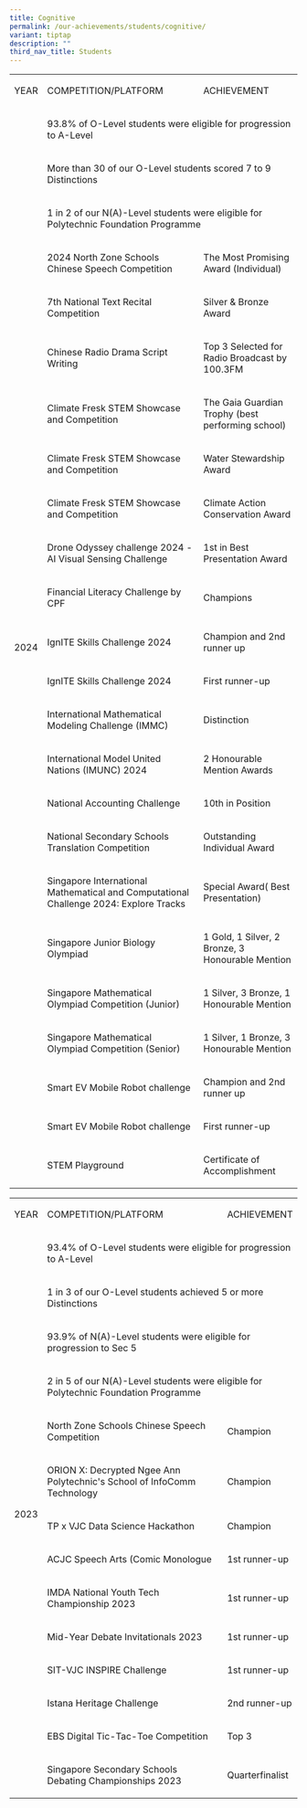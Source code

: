 ```yaml
---
title: Cognitive
permalink: /our-achievements/students/cognitive/
variant: tiptap
description: ""
third_nav_title: Students
---
```

<table style="minWidth: 75px">
<colgroup>
<col>
<col>
<col>
</colgroup>
<tbody>
<tr>
<td rowspan="1" colspan="1">
<p>YEAR</p>
</td>
<td rowspan="1" colspan="1">
<p>COMPETITION/PLATFORM</p>
</td>
<td rowspan="1" colspan="1">
<p>ACHIEVEMENT</p>
</td>
</tr>
<tr>
<td rowspan="24" colspan="1">
<p>2024</p>
</td>
<td rowspan="1" colspan="2">
<p>93.8% of O-Level students were eligible for progression to A-Level</p>
</td>
</tr>
<tr>
<td rowspan="1" colspan="2">
<p>More than 30 of our O-Level students scored 7 to 9 Distinctions</p>
</td>
</tr>
<tr>
<td rowspan="1" colspan="2">
<p>1 in 2 of our N(A)-Level students were eligible for Polytechnic Foundation
Programme</p>
</td>
</tr>
<tr>
<td rowspan="1" colspan="1">
<p>2024 North Zone Schools Chinese Speech Competition</p>
</td>
<td rowspan="1" colspan="1">
<p>The Most Promising Award (Individual)</p>
</td>
</tr>
<tr>
<td rowspan="1" colspan="1">
<p>7th National Text Recital Competition</p>
</td>
<td rowspan="1" colspan="1">
<p>Silver &amp; Bronze Award</p>
</td>
</tr>
<tr>
<td rowspan="1" colspan="1">
<p>Chinese Radio Drama Script Writing</p>
</td>
<td rowspan="1" colspan="1">
<p>Top 3 Selected for Radio Broadcast by 100.3FM</p>
</td>
</tr>
<tr>
<td rowspan="1" colspan="1">
<p>Climate Fresk STEM Showcase and Competition</p>
</td>
<td rowspan="1" colspan="1">
<p>The Gaia Guardian Trophy (best performing school)</p>
</td>
</tr>
<tr>
<td rowspan="1" colspan="1">
<p>Climate Fresk STEM Showcase and Competition</p>
</td>
<td rowspan="1" colspan="1">
<p>Water Stewardship Award</p>
</td>
</tr>
<tr>
<td rowspan="1" colspan="1">
<p>Climate Fresk STEM Showcase and Competition</p>
</td>
<td rowspan="1" colspan="1">
<p>Climate Action Conservation Award</p>
</td>
</tr>
<tr>
<td rowspan="1" colspan="1">
<p>Drone Odyssey challenge 2024 -AI Visual Sensing Challenge</p>
</td>
<td rowspan="1" colspan="1">
<p>1st in Best Presentation Award&nbsp;</p>
</td>
</tr>
<tr>
<td rowspan="1" colspan="1">
<p>Financial Literacy Challenge by CPF</p>
</td>
<td rowspan="1" colspan="1">
<p>Champions</p>
</td>
</tr>
<tr>
<td rowspan="1" colspan="1">
<p>IgnITE Skills Challenge 2024</p>
</td>
<td rowspan="1" colspan="1">
<p>Champion and 2nd runner up</p>
</td>
</tr>
<tr>
<td rowspan="1" colspan="1">
<p>IgnITE Skills Challenge 2024</p>
</td>
<td rowspan="1" colspan="1">
<p>First runner-up</p>
</td>
</tr>
<tr>
<td rowspan="1" colspan="1">
<p>International Mathematical Modeling Challenge (IMMC)</p>
</td>
<td rowspan="1" colspan="1">
<p>Distinction</p>
</td>
</tr>
<tr>
<td rowspan="1" colspan="1">
<p>International Model United Nations (IMUNC) 2024</p>
</td>
<td rowspan="1" colspan="1">
<p>2 Honourable Mention Awards</p>
</td>
</tr>
<tr>
<td rowspan="1" colspan="1">
<p>National Accounting Challenge</p>
</td>
<td rowspan="1" colspan="1">
<p>10th in Position</p>
</td>
</tr>
<tr>
<td rowspan="1" colspan="1">
<p>National Secondary Schools Translation Competition</p>
</td>
<td rowspan="1" colspan="1">
<p>Outstanding Individual Award</p>
</td>
</tr>
<tr>
<td rowspan="1" colspan="1">
<p>Singapore International Mathematical and Computational Challenge 2024:
Explore Tracks</p>
</td>
<td rowspan="1" colspan="1">
<p>Special Award( Best Presentation)</p>
</td>
</tr>
<tr>
<td rowspan="1" colspan="1">
<p>Singapore Junior Biology Olympiad</p>
</td>
<td rowspan="1" colspan="1">
<p>1 Gold, 1 Silver, 2 Bronze, 3 Honourable Mention</p>
</td>
</tr>
<tr>
<td rowspan="1" colspan="1">
<p>Singapore Mathematical Olympiad Competition (Junior)</p>
</td>
<td rowspan="1" colspan="1">
<p>1 Silver, 3 Bronze, 1 Honourable Mention</p>
</td>
</tr>
<tr>
<td rowspan="1" colspan="1">
<p>Singapore Mathematical Olympiad Competition (Senior)</p>
</td>
<td rowspan="1" colspan="1">
<p>1 Silver, 1 Bronze, 3 Honourable Mention</p>
</td>
</tr>
<tr>
<td rowspan="1" colspan="1">
<p>Smart EV Mobile Robot challenge</p>
</td>
<td rowspan="1" colspan="1">
<p>Champion and 2nd runner up</p>
</td>
</tr>
<tr>
<td rowspan="1" colspan="1">
<p>Smart EV Mobile Robot challenge</p>
</td>
<td rowspan="1" colspan="1">
<p>First runner-up</p>
</td>
</tr>
<tr>
<td rowspan="1" colspan="1">
<p>STEM Playground</p>
</td>
<td rowspan="1" colspan="1">
<p>Certificate of Accomplishment</p>
</td>
</tr>
</tbody>
</table>
<table style="minWidth: 75px">
<colgroup>
<col>
<col>
<col>
</colgroup>
<tbody>
<tr>
<td rowspan="1" colspan="1">
<p>YEAR</p>
</td>
<td rowspan="1" colspan="1">
<p>COMPETITION/PLATFORM</p>
</td>
<td rowspan="1" colspan="1">
<p>ACHIEVEMENT</p>
</td>
</tr>
<tr>
<td rowspan="14" colspan="1">
<p>2023</p>
</td>
<td rowspan="1" colspan="2">
<p>93.4% of O-Level students were eligible for progression to A-Level</p>
</td>
</tr>
<tr>
<td rowspan="1" colspan="2">
<p>1 in 3 of our O-Level students achieved 5 or more Distinctions</p>
</td>
</tr>
<tr>
<td rowspan="1" colspan="2">
<p>93.9% of N(A)-Level students were eligible for progression to Sec 5</p>
</td>
</tr>
<tr>
<td rowspan="1" colspan="2">
<p>2 in 5 of our N(A)-Level students were eligible for Polytechnic Foundation
Programme</p>
</td>
</tr>
<tr>
<td rowspan="1" colspan="1">
<p>North Zone Schools Chinese Speech Competition</p>
</td>
<td rowspan="1" colspan="1">
<p>Champion</p>
</td>
</tr>
<tr>
<td rowspan="1" colspan="1">
<p>ORION X: Decrypted Ngee Ann Polytechnic's School of InfoComm Technology</p>
</td>
<td rowspan="1" colspan="1">
<p>Champion</p>
</td>
</tr>
<tr>
<td rowspan="1" colspan="1">
<p>TP x VJC Data Science Hackathon</p>
</td>
<td rowspan="1" colspan="1">
<p>Champion</p>
</td>
</tr>
<tr>
<td rowspan="1" colspan="1">
<p>ACJC Speech Arts (Comic Monologue</p>
</td>
<td rowspan="1" colspan="1">
<p>1st runner-up</p>
</td>
</tr>
<tr>
<td rowspan="1" colspan="1">
<p>IMDA National Youth Tech Championship 2023</p>
</td>
<td rowspan="1" colspan="1">
<p>1st runner-up</p>
</td>
</tr>
<tr>
<td rowspan="1" colspan="1">
<p>Mid-Year Debate Invitationals 2023</p>
</td>
<td rowspan="1" colspan="1">
<p>1st runner-up</p>
</td>
</tr>
<tr>
<td rowspan="1" colspan="1">
<p>SIT-VJC INSPIRE Challenge</p>
</td>
<td rowspan="1" colspan="1">
<p>1st runner-up</p>
</td>
</tr>
<tr>
<td rowspan="1" colspan="1">
<p>Istana Heritage Challenge</p>
</td>
<td rowspan="1" colspan="1">
<p>2nd runner-up</p>
</td>
</tr>
<tr>
<td rowspan="1" colspan="1">
<p>EBS Digital Tic-Tac-Toe Competition</p>
</td>
<td rowspan="1" colspan="1">
<p>Top 3</p>
</td>
</tr>
<tr>
<td rowspan="1" colspan="1">
<p>Singapore Secondary Schools Debating Championships 2023</p>
</td>
<td rowspan="1" colspan="1">
<p>Quarterfinalist</p>
</td>
</tr>
</tbody>
</table>
<p></p>